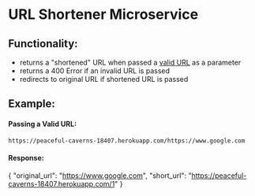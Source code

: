 # URL Shortener Microservice
## Functionality:
* returns a "shortened" URL when passed a [valid URL] as a parameter
* returns a 400 Error if an invalid URL is passed
* redirects to original URL if shortened URL is passed

## Example:
#### Passing a Valid URL:
 ``https://peaceful-caverns-18407.herokuapp.com/https://www.google.com``
#### Response:
{ "original_url": "https://www.google.com", "short_url": "https://peaceful-caverns-18407.herokuapp.com/1" }

[valid URL]: https://github.com/chriso/validator.js
